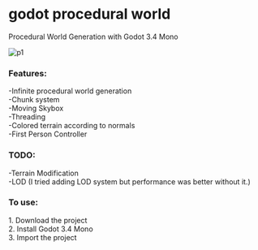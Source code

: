 # godot procedural world
 Procedural World Generation with Godot 3.4 Mono

![p1](https://user-images.githubusercontent.com/23707350/146682229-053c6605-c4f4-4a38-997b-ebecf93b7440.PNG)

<h3>Features:</h3>
-Infinite procedural world generation <br>
-Chunk system <br>
-Moving Skybox <br>
-Threading <br>
-Colored terrain according to normals <br>
-First Person Controller <br>

<h3>TODO:</h3>
-Terrain Modification <br>
-LOD (I tried adding LOD system but performance was better without it.)

<h3>To use:</h3>
1. Download the project <br>
2. Install Godot 3.4 Mono <br>
3. Import the project <br>
